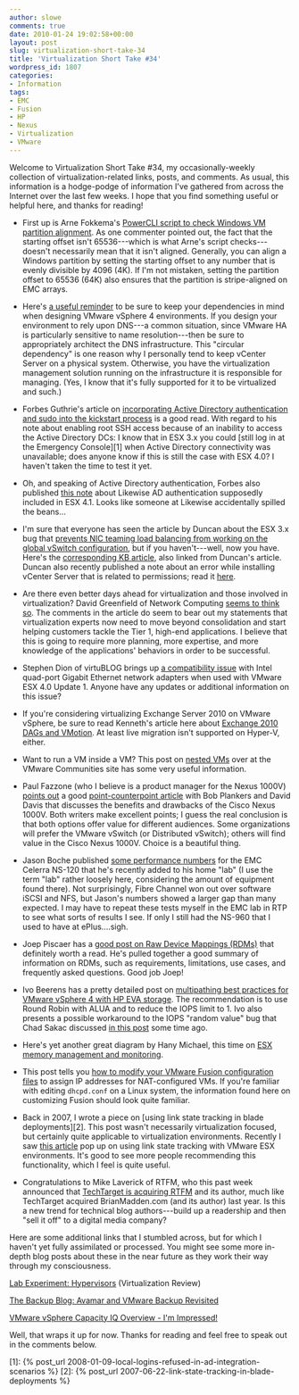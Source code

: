 ```yaml
---
author: slowe
comments: true
date: 2010-01-24 19:02:58+00:00
layout: post
slug: virtualization-short-take-34
title: 'Virtualization Short Take #34'
wordpress_id: 1807
categories:
- Information
tags:
- EMC
- Fusion
- HP
- Nexus
- Virtualization
- VMware
---
```


Welcome to Virtualization Short Take #34, my occasionally-weekly collection of virtualization-related links, posts, and comments. As usual, this information is a hodge-podge of information I've gathered from across the Internet over the last few weeks. I hope that you find something useful or helpful here, and thanks for reading!

* First up is Arne Fokkema's [PowerCLI script to check Windows VM partition alignment](http://ict-freak.nl/2009/12/15/powercli-check-partition-alignment-windows-vms-only/). As one commenter pointed out, the fact that the starting offset isn't 65536---which is what Arne's script checks---doesn't necessarily mean that it isn't aligned. Generally, you can align a Windows partition by setting the starting offset to any number that is evenly divisible by 4096 (4K). If I'm not mistaken, setting the partition offset to 65536 (64K) also ensures that the partition is stripe-aligned on EMC arrays.

* Here's [a useful reminder](http://blog.webactivedirectory.com/2010/01/16/dont-run-dns-as-a-virtual-machine/) to be sure to keep your dependencies in mind when designing VMware vSphere 4 environments. If you design your environment to rely upon DNS---a common situation, since VMware HA is particularly sensitive to name resolution---then be sure to appropriately architect the DNS infrastructure. This "circular dependency" is one reason why I personally tend to keep vCenter Server on a physical system. Otherwise, you have the virtualization management solution running on the infrastructure it is responsible for managing. (Yes, I know that it's fully supported for it to be virtualized and such.)

* Forbes Guthrie's article on [incorporating Active Directory authentication and sudo into the kickstart process](http://www.vreference.com/2010/01/14/ad-and-sudo-integratation-in-kickstart/) is a good read. With regard to his note about enabling root SSH access because of an inability to access the Active Directory DCs: I know that in ESX 3.x you could [still log in at the Emergency Console][1] when Active Directory connectivity was unavailable; does anyone know if this is still the case with ESX 4.0? I haven't taken the time to test it yet.

* Oh, and speaking of Active Directory authentication, Forbes also published [this note](http://www.vreference.com/2010/01/20/esx-4-1-to-include-likewise-ad-authentication/) about Likewise AD authentication supposedly included in ESX 4.1. Looks like someone at Likewise accidentally spilled the beans...

* I'm sure that everyone has seen the article by Duncan about the ESX 3.x bug that [prevents NIC teaming load balancing from working on the global vSwitch configuration](http://www.yellow-bricks.com/2010/01/20/nic-teaming-load-balancing-does-not-work-with-global-vswitch-configuration-on-esx-3-5/), but if you haven't---well, now you have. Here's the [corresponding KB article](http://kb.vmware.com/selfservice/microsites/search.do?language=en_US&cmd=displayKC&externalId=1013691), also linked from Duncan's article. Duncan also recently published a note about an error while installing vCenter Server that is related to permissions; read it [here](http://www.yellow-bricks.com/2010/01/22/setup-cannot-create-vcenter-server-directory-services-instance-error-28038/).

* Are there even better days ahead for virtualization and those involved in virtualization? David Greenfield of Network Computing [seems to think so](http://www.networkcomputing.com/virtualization/virtualization-even-better-days-ahead.php). The comments in the article do seem to bear out my statements that virtualization experts now need to move beyond consolidation and start helping customers tackle the Tier 1, high-end applications. I believe that this is going to require more planning, more expertise, and more knowledge of the applications' behaviors in order to be successful.

* Stephen Dion of virtuBLOG brings up [a compatibility issue](http://virtublog.com/2010/01/24/esx-4-0u1-intel-quad-nic-issue/) with Intel quad-port Gigabit Ethernet network adapters when used with VMware ESX 4.0 Update 1. Anyone have any updates or additional information on this issue?

* If you're considering virtualizing Exchange Server 2010 on VMware vSphere, be sure to read Kenneth's article here about [Exchange 2010 DAGs and VMotion](http://kennethvanditmarsch.wordpress.com/2009/11/20/vmotion-and-exchange-2010/). At least live migration isn't supported on Hyper-V, either.

* Want to run a VM inside a VM? This post on [nested VMs](http://communities.vmware.com/docs/DOC-8970) over at the VMware Communities site has some very useful information.

* Paul Fazzone (who I believe is a product manager for the Nexus 1000V) [points out](http://faz1.com/blog/2010/01/24/nexus-1000v-vs-the-default-vmware-vswitch/) a good [point-counterpoint article](http://searchnetworking.techtarget.com.au/articles/38282-VMware-vSwitch-vs-Cisco-Nexus-1-V) with Bob Plankers and David Davis that discusses the benefits and drawbacks of the Cisco Nexus 1000V. Both writers make excellent points; I guess the real conclusion is that both options offer value for different audiences. Some organizations will prefer the VMware vSwitch (or Distributed vSwitch); others will find value in the Cisco Nexus 1000V. Choice is a beautiful thing.

* Jason Boche published [some performance numbers](http://www.boche.net/blog/index.php/2010/01/23/vmtn-storage-performance-thread-and-the-emc-celerra-ns-120/) for the EMC Celerra NS-120 that he's recently added to his home "lab" (I use the term "lab" rather loosely here, considering the amount of equipment found there). Not surprisingly, Fibre Channel won out over software iSCSI and NFS, but Jason's numbers showed a larger gap than many expected. I may have to repeat these tests myself in the EMC lab in RTP to see what sorts of results I see. If only I still had the NS-960 that I used to have at ePlus....sigh.

* Joep Piscaer has a [good post on Raw Device Mappings (RDMs)](http://www.virtuallifestyle.nl/2010/01/recommended-detailed-material-on-rdms/) that definitely worth a read. He's pulled together a good summary of information on RDMs, such as requirements, limitations, use cases, and frequently asked questions. Good job Joep!

* Ivo Beerens has a pretty detailed post on [multipathing best practices for VMware vSphere 4 with HP EVA storage](http://www.ivobeerens.nl/?p=465). The recommendation is to use Round Robin with ALUA and to reduce the IOPS limit to 1. Ivo also presents a possible workaround to the IOPS "random value" bug that Chad Sakac discussed [in this post](http://virtualgeek.typepad.com/virtual_geek/2009/12/vsphere-4-nmp-rr-iooperationslimit-bug-and-workaround.html) some time ago.

* Here's yet another great diagram by Hany Michael, this time on [ESX memory management and monitoring](http://www.hypervizor.com/2010/01/diagram-esx-memory-management-and-monitoring-v1-0/).

* This post tells you [how to modify your VMware Fusion configuration files](http://www.nileshk.com/vmware-fusion-nat-dhcp-and-port-forwarding) to assign IP addresses for NAT-configured VMs. If you're familiar with editing `dhcpd.conf` on a Linux system, the information found here on customizing Fusion should look quite familiar.

* Back in 2007, I wrote a piece on [using link state tracking in blade deployments][2]. This post wasn't necessarily virtualization focused, but certainly quite applicable to virtualization environments. Recently I saw [this article](http://shaw38.wordpress.com/2010/01/22/link-state-tracking-vmware-esx-and-you/) pop up on using link state tracking with VMware ESX environments. It's good to see more people recommending this functionality, which I feel is quite useful.

* Congratulations to Mike Laverick of RTFM, who this past week announced that [TechTarget is acquiring RTFM](http://www.rtfm-ed.co.uk/?p=2062) and its author, much like TechTarget acquired BrianMadden.com (and its author) last year. Is this a new trend for technical blog authors---build up a readership and then "sell it off" to a digital media company?

Here are some additional links that I stumbled across, but for which I haven't yet fully assimilated or processed. You might see some more in-depth blog posts about these in the near future as they work their way through my consciousness.

[Lab Experiment: Hypervisors](http://virtualizationreview.com/articles/2009/03/02/lab-experiment-hypervisors.aspx) (Virtualization Review)  

[The Backup Blog: Avamar and VMware Backup Revisited](http://thebackupblog.typepad.com/thebackupblog/2010/01/avamar-and-vmware-backup-revisited.html)  

[VMware vSphere Capacity IQ Overview - I'm Impressed!](http://www.virtualinsanity.com/index.php/2010/01/11/vmware-vsphere-capacity-iq-overview-im-impressed/)

Well, that wraps it up for now. Thanks for reading and feel free to speak out in the comments below.

[1]: {% post_url 2008-01-09-local-logins-refused-in-ad-integration-scenarios %}
[2]: {% post_url 2007-06-22-link-state-tracking-in-blade-deployments %}
